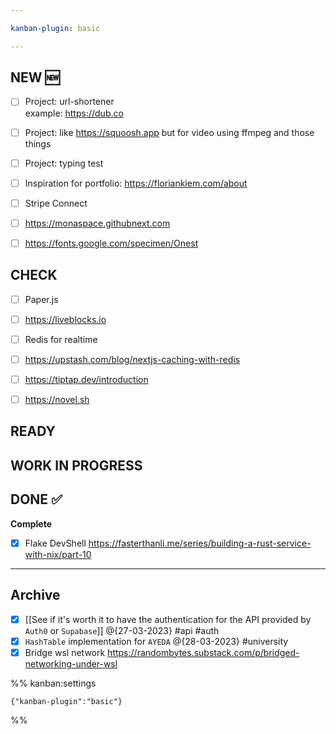 ```yaml
---

kanban-plugin: basic

---
```


## NEW :new:

- [ ] Project: url-shortener<br>example: https://dub.co
- [ ] Project: like https://squoosh.app but for video using ffmpeg and those things
- [ ] Project: typing test
- [ ] Inspiration for portfolio: https://floriankiem.com/about
- [ ] Stripe Connect
- [ ] https://monaspace.githubnext.com
- [ ] https://fonts.google.com/specimen/Onest


## CHECK

- [ ] Paper.js
- [ ] https://liveblocks.io
- [ ] Redis for realtime
- [ ] https://upstash.com/blog/nextjs-caching-with-redis
- [ ] https://tiptap.dev/introduction
- [ ] https://novel.sh


## READY



## WORK IN PROGRESS



## DONE :white_check_mark:

**Complete**
- [x] Flake DevShell https://fasterthanli.me/series/building-a-rust-service-with-nix/part-10


***

## Archive

- [x] [[See if it's worth it to have the authentication for the API provided by `Auth0` or  `Supabase`]] @{27-03-2023} #api #auth
- [x] `HashTable` implementation for `AYEDA`  @{28-03-2023} #university
- [x] Bridge wsl network https://randombytes.substack.com/p/bridged-networking-under-wsl

%% kanban:settings
```
{"kanban-plugin":"basic"}
```
%%